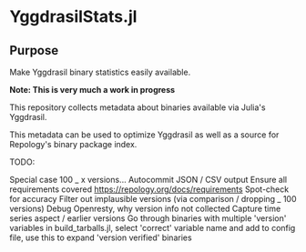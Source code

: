 # YggdrasilStats.jl

## Purpose

Make Yggdrasil binary statistics easily available.

**Note: This is very much a work in progress**

This repository collects metadata about binaries available via Julia's Yggdrasil.

This metadata can be used to optimize Yggdrasil as well as a source for Repology's binary package index.

TODO:

Special case 100 _ x versions...
Autocommit JSON / CSV output
Ensure all requirements covered https://repology.org/docs/requirements
Spot-check for accuracy
Filter out implausible versions (via comparison / dropping _ 100 versions)
Debug Openresty, why version info not collected
Capture time series aspect / earlier versions
Go through binaries with multiple 'version' variables in build_tarballs.jl, select 'correct' variable name and add to config file, use this to expand 'version verified' binaries
